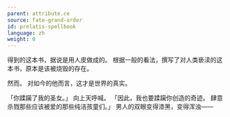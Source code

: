 ```yaml
---
parent: attribute.ce
source: fate-grand-order
id: prelatis-spellbook
language: zh
weight: 0
---
```


得到的这本书，据说是用人皮做成的。
根据一般的看法，撰写了对人类亵渎的这本书，原本是该被烧毁的存在。

然而。
对如今的他而言，这才是世界的真实。

「你蹂躏了我的圣女。」
向上天呼喊。
「因此，我也要蹂躏你创造的奇迹。
肆意杀戮那些应该被爱的那些纯洁孩童们。」
男人的双眼变得漆黑，变得浑浊——
